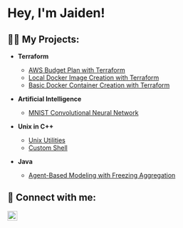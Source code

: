 <h1>Hey, I'm Jaiden!

<h2>👨‍💻 My Projects:</h2>

- <b>Terraform</b>
  - [AWS Budget Plan with Terraform](https://github.com/JaidenDevasia101/AWS-Budget-Plan-with-Terraform)
  - [Local Docker Image Creation with Terraform](https://github.com/JaidenDevasia101/Local-Docker-Image-Creation-with-Terraform)
  - [Basic Docker Container Creation with Terraform](https://github.com/JaidenDevasia101/Basic-Docker-Container-Creation-with-Terraform)

- <b>Artificial Intelligence</b>
  - [MNIST Convolutional Neural Network](https://github.com/JaidenDevasia101/Mnist-Convolutional-Neural-Network)

- <b>Unix in C++</b>
  - [Unix Utilities](https://github.com/JaidenDevasia101/Unix-Utilities)
  - [Custom Shell](https://github.com/JaidenDevasia101/Custom-Shell)
 
- <b>Java</b>
  - [Agent-Based Modeling with Freezing Aggregation](https://github.com/JaidenDevasia101/Agent-Based-Modeling-with-Freezing-Aggregation)



<h2> 🤳 Connect with me:</h2>

[<img align="left" alt="JoshMadakor | LinkedIn" width="22px" src="https://cdn.jsdelivr.net/npm/simple-icons@v3/icons/linkedin.svg" />][linkedin]

[linkedin]: https://www.linkedin.com/in/jaiden-devasia/

<!--
**joshmadakor1/joshmadakor1** is a ✨ _special_ ✨ repository because its `README.md` (this file) appears on your GitHub profile.

Here are some ideas to get you started:

- 🔭 I’m currently working on ...
- 🌱 I’m currently learning ...
- 👯 I’m looking to collaborate on ...
- 🤔 I’m looking for help with ...
- 💬 Ask me about ...
- 📫 How to reach me: ...
- 😄 Pronouns: ...
- ⚡ Fun fact: ...
-->
